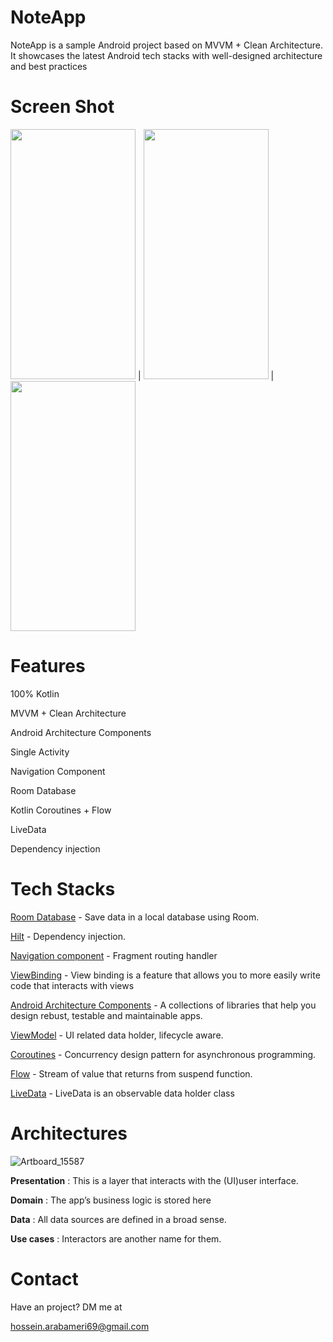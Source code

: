 # NoteApp
NoteApp is a sample Android project based on MVVM + Clean Architecture. It showcases the latest Android tech stacks with well-designed architecture and best practices

# Screen Shot
<img src="https://user-images.githubusercontent.com/103646893/213917537-f35ada0f-a024-4adc-b7f5-e38003f37ba4.png" data-canonical-src="https://gyazo.com/eb5c5741b6a9a16c692170a41a49c858.png" width="200" height="400" /> | <img src="https://user-images.githubusercontent.com/103646893/213917540-28ce57fa-98d3-4272-b679-1981b3c8e027.png" data-canonical-src="https://gyazo.com/eb5c5741b6a9a16c692170a41a49c858.png" width="200" height="400" /> | <img src="https://user-images.githubusercontent.com/103646893/213917545-1f2c93b3-bc66-41f8-b3b4-5dd036c75ef7.png" data-canonical-src="https://gyazo.com/eb5c5741b6a9a16c692170a41a49c858.png" width="200" height="400" />

# Features
100% Kotlin

MVVM + Clean Architecture

Android Architecture Components

Single Activity

Navigation Component

Room Database

Kotlin Coroutines + Flow

LiveData

Dependency injection

# Tech Stacks

[Room Database](https://developer.android.com/training/data-storage/room)  - Save data in a local database using Room.

[Hilt](https://dagger.dev/hilt/)  - Dependency injection.

[Navigation component](https://developer.android.com/guide/navigation)  -  Fragment routing handler

[ViewBinding](https://developer.android.com/topic/libraries/view-binding) - View binding is a feature that allows you to more easily write code that interacts with views 

[Android Architecture Components](https://developer.android.com/topic/libraries/architecture)  - A collections of libraries that help you design rebust, testable and maintainable apps.

[ViewModel](https://developer.android.com/reference/androidx/lifecycle/ViewModel)  - UI related data holder, lifecycle aware.

[Coroutines](https://developer.android.com/kotlin/coroutines) - Concurrency design pattern for asynchronous programming.

[Flow](https://developer.android.com/kotlin/flow) - Stream of value that returns from suspend function.

[LiveData](https://developer.android.com/topic/libraries/architecture/livedata) - LiveData is an observable data holder class


# Architectures
![Artboard_15587](https://user-images.githubusercontent.com/103646893/213918105-b99d37d2-6916-40a2-8ec1-e061a568c3b8.png)

**Presentation** : This is a layer that interacts with the (UI)user interface.

**Domain** : The app’s business logic is stored here

**Data** : All data sources are defined in a broad sense.

**Use cases** :  Interactors are another name for them.

# Contact
Have an project? DM me at

hossein.arabameri69@gmail.com
